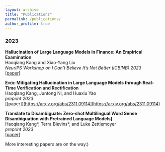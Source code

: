 ```yaml
---
layout: archive
title: "Publications"
permalink: /publications/
author_profile: true
---
```


### 2023

**Hallucination of Large Language Models in Finance: An Empirical Examination** \
Haoqiang Kang and Xiao-Yang Liu  \
*NeurIPS Workshop on I Can’t Believe It’s Not Better (ICBINB) 2023* \
[[paper]](https://neurips.cc/virtual/2023/76519)

**<span style="font-variant: small-caps;">Ever</span>: Mitigating Hallucination in Large Language Models through Real-Time Verification and Rectification**\
Haoqiang Kang, Juntong Ni, and Huaxiu Yao \
*preprint 2023* \
[[paper]](https://arxiv.org/abs/2311.09114](https://arxiv.org/abs/2311.09114)

**Translate to Disambiguate: Zero-shot Multilingual Word Sense Disambiguation with Pretrained Language Models]** \
Haoqiang Kang\*, Terra Blevins\*, and Luke Zettlemoyer \
*preprint 2023* \
[[paper]](https://arxiv.org/abs/2304.13803v1)


More interesting papers are on the way:)
